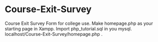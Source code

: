 # Course-Exit-Survey
Course Exit Survey Form for college use.
Make homepage.php as your starting page in Xampp.
Import php_tutorial.sql in you mysql.
localhost/Course-Exit-Survey/homepage.php .
